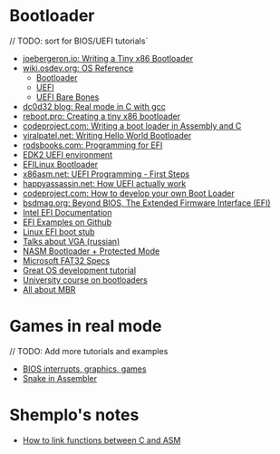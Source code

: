 # Bootloader
// TODO: sort for BIOS/UEFI tutorials`
* [joebergeron.io: Writing a Tiny x86 Bootloader](http://joebergeron.io/posts/post_two.html)
* [wiki.osdev.org: OS Reference](http://wiki.osdev.org/Main_Page)
  - [Bootloader](http://wiki.osdev.org/Bootloader)
  - [UEFI](http://wiki.osdev.org/UEFI)
  - [UEFI Bare Bones](http://wiki.osdev.org/UEFI_Bare_Bones)
* [dc0d32 blog: Real mode in C with gcc](http://dc0d32.blogspot.ru/2010/06/real-mode-in-c-with-gcc-writing.html)
* [reboot.pro: Creating a tiny x86 bootloader](http://reboot.pro/topic/21343-creating-a-tiny-x86-bootloader/)
* [codeproject.com: Writing a boot loader in Assembly and C](https://www.codeproject.com/Articles/664165/Writi)
* [viralpatel.net: Writing Hello World Bootloader](http://viralpatel.net/taj/tutorial/hello_world_bootloader.php)
* [rodsbooks.com: Programming for EFI](http://www.rodsbooks.com/efi-programming/why.html)
* [EDK2 UEFI environment](http://www.tianocore.org/edk2/)
* [EFILinux Bootloader](https://github.com/mfleming/efilinux)
* [x86asm.net: UEFI Programming - First Steps](http://x86asm.net/articles/uefi-programming-first-steps/index.html)
* [happyassassin.net: How UEFI actually work](https://www.happyassassin.net/2014/01/25/uefi-boot-how-does-that-actually-work-then/)
* [codeproject.com: How to develop your own Boot Loader](https://www.codeproject.com/Articles/36907/%23_Toc231383181)
* [bsdmag.org: Beyond BIOS, The Extended Firmware Interface (EFI)](https://bsdmag.org/beyond-bios-the-extended-firmware-interface-efi/)
* [Intel EFI Documentation](http://hackipedia.org/Platform/x86/BIOS/EFI%20Extensible%20Firmware%20Interface/EFI%20How-To%20Guide%20v1.0%20Draft.pdf)
* [EFI Examples on Github](https://github.com/tqh/efi-example/)
* [Linux EFI boot stub](https://firmware.intel.com/blog/linux-efi-boot-stub)
* [Talks about VGA (russian)](http://forum.vingrad.ru/act-Print/client/html/f-152/t-34.html)
* [NASM Bootloader + Protected Mode](http://glob.inamidst.com/bootloader)
* [Microsoft FAT32 Specs](http://read.pudn.com/downloads77/ebook/294884/FAT32%20Spec%20(SDA%20Contribution).pdf)
* [Great OS development tutorial](http://www.brokenthorn.com/Resources/OSDevIndex.html)
* [University course on bootloaders](http://www.cs.cmu.edu/~410-s07/p4/p4-boot.pdf)
* [All about MBR](http://thestarman.narod.ru/asm/mbr/index.html)

# Games in real mode
// TODO: Add more tutorials and examples
* [BIOS interrupts, graphics, games](http://ics.p.lodz.pl/~dpuchala/CompArch/comparch.html)
* [Snake in Assembler](https://gcup.ru/forum/28-39335-1)

# Shemplo's notes
* [How to link functions between C and ASM](http://walletpad.tk/materials/asm/)

